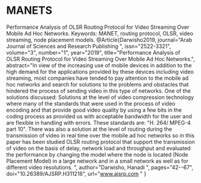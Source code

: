# MANETS
Performance Analysis of OLSR Routing Protocol for Video Streaming Over Mobile Ad Hoc Networks.
Keywords: MANET, routing protocol, OLSR, video streaming, node placement models.
@Article{Darwisho2019, journal="Arab Journal of Sciences and Research Publishing ", issn="2522-3321", volume="3", number="1", year="2019", title="Performance Analysis of OLSR Routing Protocol for Video Streaming Over Mobile Ad Hoc Networks.", abstract="In view of the increasing use of mobile devices in addition to the high demand for the applications provided by these devices including video streaming, most companies have tended to pay attention to the mobile ad hoc networks and search for solutions to the problems and obstacles that hindered the process of sending video in this type of networks. One of the solutions discussed: Solutions at the level of video compression technology where many of the standards that were used in the process of video encoding and that provide good video quality by using a few bits in the coding process as provided us with acceptable bandwidth for the user and are flexible in handling with errors. These standards are: "H. 264/ MPEG-4 part 10".
There was also a solution at the level of routing during the transmission of video in real time over the mobile ad hoc networks so in this paper has been studied OLSR routing protocol that support the transmission of video on the basis of delay, network load and throughput and evaluated the performance by changing the model where the node is located (Node Placement Model) in a large network and in a small network as well as for different video resolutions. ", author="Darwisho, Hanadi ", pages="42--67", doi="10.26389/AJSRP.H311218", url="www.ajsrp.com " }
